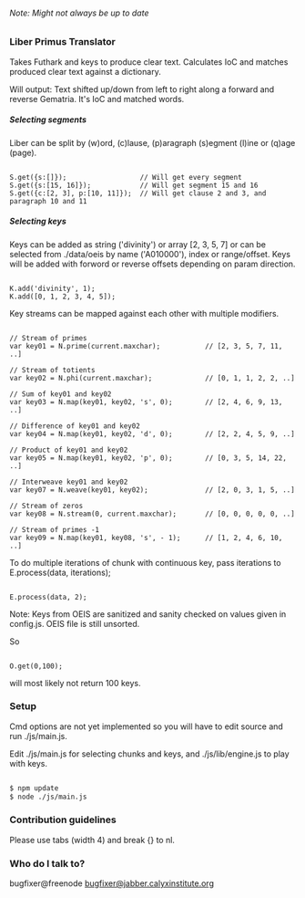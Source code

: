 ###### Note: Might not always be up to date ######

### Liber Primus Translator ###

Takes Futhark and keys to produce clear text.
Calculates IoC and matches produced clear text against a dictionary.

Will output: Text shifted up/down from left to right along a forward and reverse Gematria. It's IoC and matched words.

##### Selecting segments #####

Liber can be split by (w)ord, (c)lause, (p)aragraph (s)egment (l)ine or (q)age (page).

```node

S.get({s:[]});					// Will get every segment
S.get({s:[15, 16]});			// Will get segment 15 and 16
S.get({c:[2, 3], p:[10, 11]});	// Will get clause 2 and 3, and paragraph 10 and 11
```

##### Selecting keys #####

Keys can be added as string ('divinity') or array [2, 3, 5, 7] or can be selected from ./data/oeis by name ('A010000'), index or range/offset. Keys will be added with forword or reverse offsets depending on param direction.

```node

K.add('divinity', 1);
K.add([0, 1, 2, 3, 4, 5]);
```

Key streams can be mapped against each other with multiple modifiers.

```node

// Stream of primes
var key01 = N.prime(current.maxchar);			// [2, 3, 5, 7, 11, ..]

// Stream of totients
var key02 = N.phi(current.maxchar);				// [0, 1, 1, 2, 2, ..]

// Sum of key01 and key02
var key03 = N.map(key01, key02, 's', 0);		// [2, 4, 6, 9, 13, ..]

// Difference of key01 and key02
var key04 = N.map(key01, key02, 'd', 0);		// [2, 2, 4, 5, 9, ..]

// Product of key01 and key02
var key05 = N.map(key01, key02, 'p', 0);		// [0, 3, 5, 14, 22, ..]

// Interweave key01 and key02
var key07 = N.weave(key01, key02);				// [2, 0, 3, 1, 5, ..]

// Stream of zeros
var key08 = N.stream(0, current.maxchar);		// [0, 0, 0, 0, 0, ..]

// Stream of primes -1
var key09 = N.map(key01, key08, 's', - 1);		// [1, 2, 4, 6, 10, ..]
```

To do multiple iterations of chunk with continuous key, pass iterations to E.process(data, iterations);

```node

E.process(data, 2);
```

Note: Keys from OEIS are sanitized and sanity checked on values given in config.js. OEIS file is still unsorted.

So

```node

O.get(0,100);
```

will most likely not return 100 keys.

### Setup ###

Cmd options are not yet implemented so you will have to edit source and run ./js/main.js.

Edit ./js/main.js for selecting chunks and keys, and ./js/lib/engine.js to play with keys.

```bash

$ npm update
$ node ./js/main.js
```

### Contribution guidelines ###

Please use tabs (width 4) and break {} to nl.

### Who do I talk to? ###

bugfixer@freenode
bugfixer@jabber.calyxinstitute.org